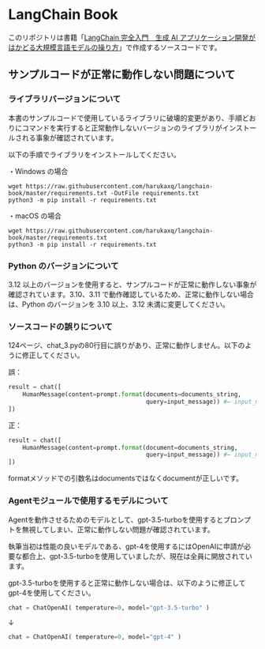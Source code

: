 # LangChain Book

このリポジトリは書籍「[LangChain 完全入門　生成 AI アプリケーション開発がはかどる大規模言語モデルの操り方](https://book.impress.co.jp/books/1123101047)」で作成するソースコードです。

## サンプルコードが正常に動作しない問題について

### ライブラリバージョンについて

本書のサンプルコードで使用しているライブラリに破壊的変更があり、手順どおりにコマンドを実行すると正常動作しないバージョンのライブラリがインストールされる事象が確認されています。

以下の手順でライブラリをインストールしてください。

・Windows の場合

```
wget https://raw.githubusercontent.com/harukaxq/langchain-book/master/requirements.txt -OutFile requirements.txt
python3 -m pip install -r requirements.txt
```

・macOS の場合

```
wget https://raw.githubusercontent.com/harukaxq/langchain-book/master/requirements.txt
python3 -m pip install -r requirements.txt
```

### Python のバージョンについて

3.12 以上のバージョンを使用すると、サンプルコードが正常に動作しない事象が確認されています。3.10、3.11 で動作確認しているため、正常に動作しない場合は、Python のバージョンを 3.10 以上、3.12 未満に変更してください。

### ソースコードの誤りについて
124ページ、chat_3.pyの80行目に誤りがあり、正常に動作しません。以下のように修正してください。


誤：

```python
result = chat([
    HumanMessage(content=prompt.format(documents=documents_string,
                                       query=input_message)) #← input_messageに変更
])
```

正：

```python
result = chat([
    HumanMessage(content=prompt.format(document=documents_string,
                                       query=input_message)) #← input_messageに変更
])
```

formatメソッドでの引数名はdocumentsではなくdocumentが正しいです。

### Agentモジュールで使用するモデルについて
Agentを動作させるためのモデルとして、gpt-3.5-turboを使用するとプロンプトを無視してしまい、正常に動作しない問題が確認されています。

執筆当初は性能の良いモデルである、gpt-4を使用するにはOpenAIに申請が必要な都合上、gpt-3.5-turboを使用していましたが、現在は全員に開放されています。

gpt-3.5-turboを使用すると正常に動作しない場合は、以下のように修正してgpt-4を使用してください。

```python
chat = ChatOpenAI( temperature=0, model="gpt-3.5-turbo" )
```
↓
```python
chat = ChatOpenAI( temperature=0, model="gpt-4" )
```